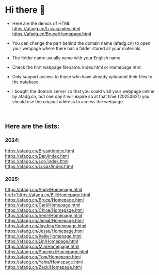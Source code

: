# Hi there 👋

* Here are the demos of HTML<br>
<a href='https://afadg.cn/Lucas/index.html'>https://afadg.cn/Lucas/index.html</a>
&nbsp;<br>
<a href='https://afadg.cn/Bruce/Homepage.html'>https://afadg.cn/Bruce/Homepage.html</a>

* You can change the part behind the domain name (afadg.cn) to open your webpage where there has a folder stored all your materials. 
* The folder name usually name with your English name.
* Check the first webpage filename: index.html or Homepage.html.
* Only support access to those who have already uploaded their files to the database.
<!--etonhouse-dg.top-->
* I bought the domain server so that you could visit your webpage online by afadg.cn, but one day it will expire so at that time (20250621) you should use the original address to access the webpage.

<br>

## Here are the lists:<br>
### 2024:
<a href='https://afadg.cn/Bryant/index.html'>https://afadg.cn/Bryant/index.html</a>
&nbsp;<br>
<a href='https://afadg.cn/Dan/index.html'>https://afadg.cn/Dan/index.html</a>
&nbsp;<br>
<a href='https://afadg.cn/Lori/index.html'>https://afadg.cn/Lori/index.html</a>
&nbsp;<br>
<a href='https://afadg.cn/Lucas/index.html'>https://afadg.cn/Lucas/index.html</a>
&nbsp;<br>

### 2025:
<a href='https://afadg.cn/Andy/Homepage.html'>https://afadg.cn/Andy/Homepage.html</a>
&nbsp;<br>
<a href='https://afadg.cn/Bill/Homepage.html'>href='https://afadg.cn/Bill/Homepage.html</a>
&nbsp;<br>
<a href='https://afadg.cn/Bruce/Homepage.html'>https://afadg.cn/Bruce/Homepage.html</a>
&nbsp;<br>
https://afadg.cn/Carl/Homepage.html
&nbsp;<br>
<a href='https://afadg.cn/Chloe/Homepage.html'>https://afadg.cn/Chloe/Homepage.html</a>
&nbsp;<br>
https://afadg.cn/Irene/Homepage.html
&nbsp;<br>
https://afadg.cn/Jamal/Homepage.html
&nbsp;<br>
<a href='https://afadg.cn/Jayden/Homepage.html'>https://afadg.cn/Jayden/Homepage.html</a>
&nbsp;<br>
<a href='https://afadg.cn/Jesse/Homepage.html'>https://afadg.cn/Jesse/Homepage.html</a>
&nbsp;<br>
https://afadg.cn/Kelly/Homepage.html
&nbsp;<br>
https://afadg.cn/Lin/Homepage.html
&nbsp;<br>
<a href='https://afadg.cn/Mia/Homepage.html'>https://afadg.cn/Mia/Homepage.html</a>
&nbsp;<br>
<a href='https://afadg.cn/Phoenix/Homepage.html'>https://afadg.cn/Phoenix/Homepage.html</a>
&nbsp;<br>
https://afadg.cn/Tom/Homepage.html
&nbsp;<br>
https://afadg.cn/Yahia/Homepage.html
&nbsp;<br>
https://afadg.cn/Zack/Homepage.html
&nbsp;<br>

